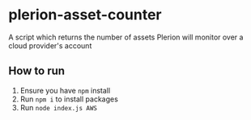 # plerion-asset-counter
A script which returns the number of assets Plerion will monitor over a cloud provider's account

## How to run
1. Ensure you have `npm` install
2. Run `npm i` to install packages
3. Run `node index.js AWS`
